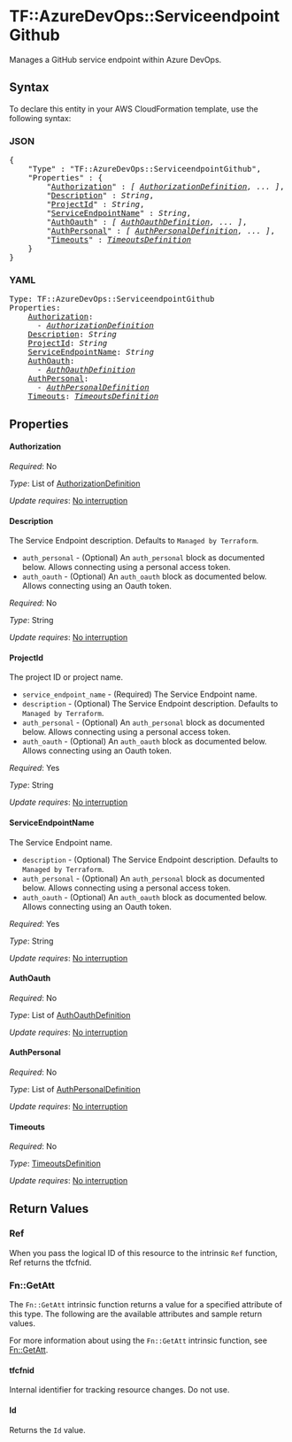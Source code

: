 # TF::AzureDevOps::ServiceendpointGithub

Manages a GitHub service endpoint within Azure DevOps.

## Syntax

To declare this entity in your AWS CloudFormation template, use the following syntax:

### JSON

<pre>
{
    "Type" : "TF::AzureDevOps::ServiceendpointGithub",
    "Properties" : {
        "<a href="#authorization" title="Authorization">Authorization</a>" : <i>[ <a href="authorizationdefinition.md">AuthorizationDefinition</a>, ... ]</i>,
        "<a href="#description" title="Description">Description</a>" : <i>String</i>,
        "<a href="#projectid" title="ProjectId">ProjectId</a>" : <i>String</i>,
        "<a href="#serviceendpointname" title="ServiceEndpointName">ServiceEndpointName</a>" : <i>String</i>,
        "<a href="#authoauth" title="AuthOauth">AuthOauth</a>" : <i>[ <a href="authoauthdefinition.md">AuthOauthDefinition</a>, ... ]</i>,
        "<a href="#authpersonal" title="AuthPersonal">AuthPersonal</a>" : <i>[ <a href="authpersonaldefinition.md">AuthPersonalDefinition</a>, ... ]</i>,
        "<a href="#timeouts" title="Timeouts">Timeouts</a>" : <i><a href="timeoutsdefinition.md">TimeoutsDefinition</a></i>
    }
}
</pre>

### YAML

<pre>
Type: TF::AzureDevOps::ServiceendpointGithub
Properties:
    <a href="#authorization" title="Authorization">Authorization</a>: <i>
      - <a href="authorizationdefinition.md">AuthorizationDefinition</a></i>
    <a href="#description" title="Description">Description</a>: <i>String</i>
    <a href="#projectid" title="ProjectId">ProjectId</a>: <i>String</i>
    <a href="#serviceendpointname" title="ServiceEndpointName">ServiceEndpointName</a>: <i>String</i>
    <a href="#authoauth" title="AuthOauth">AuthOauth</a>: <i>
      - <a href="authoauthdefinition.md">AuthOauthDefinition</a></i>
    <a href="#authpersonal" title="AuthPersonal">AuthPersonal</a>: <i>
      - <a href="authpersonaldefinition.md">AuthPersonalDefinition</a></i>
    <a href="#timeouts" title="Timeouts">Timeouts</a>: <i><a href="timeoutsdefinition.md">TimeoutsDefinition</a></i>
</pre>

## Properties

#### Authorization

_Required_: No

_Type_: List of <a href="authorizationdefinition.md">AuthorizationDefinition</a>

_Update requires_: [No interruption](https://docs.aws.amazon.com/AWSCloudFormation/latest/UserGuide/using-cfn-updating-stacks-update-behaviors.html#update-no-interrupt)

#### Description

The Service Endpoint description. Defaults to `Managed by Terraform`.
- `auth_personal` - (Optional) An `auth_personal` block as documented below. Allows connecting using a personal access token.
- `auth_oauth` - (Optional) An `auth_oauth` block as documented below. Allows connecting using an Oauth token.

_Required_: No

_Type_: String

_Update requires_: [No interruption](https://docs.aws.amazon.com/AWSCloudFormation/latest/UserGuide/using-cfn-updating-stacks-update-behaviors.html#update-no-interrupt)

#### ProjectId

The project ID or project name.
- `service_endpoint_name` - (Required) The Service Endpoint name.
- `description` - (Optional) The Service Endpoint description. Defaults to `Managed by Terraform`.
- `auth_personal` - (Optional) An `auth_personal` block as documented below. Allows connecting using a personal access token.
- `auth_oauth` - (Optional) An `auth_oauth` block as documented below. Allows connecting using an Oauth token.

_Required_: Yes

_Type_: String

_Update requires_: [No interruption](https://docs.aws.amazon.com/AWSCloudFormation/latest/UserGuide/using-cfn-updating-stacks-update-behaviors.html#update-no-interrupt)

#### ServiceEndpointName

The Service Endpoint name.
- `description` - (Optional) The Service Endpoint description. Defaults to `Managed by Terraform`.
- `auth_personal` - (Optional) An `auth_personal` block as documented below. Allows connecting using a personal access token.
- `auth_oauth` - (Optional) An `auth_oauth` block as documented below. Allows connecting using an Oauth token.

_Required_: Yes

_Type_: String

_Update requires_: [No interruption](https://docs.aws.amazon.com/AWSCloudFormation/latest/UserGuide/using-cfn-updating-stacks-update-behaviors.html#update-no-interrupt)

#### AuthOauth

_Required_: No

_Type_: List of <a href="authoauthdefinition.md">AuthOauthDefinition</a>

_Update requires_: [No interruption](https://docs.aws.amazon.com/AWSCloudFormation/latest/UserGuide/using-cfn-updating-stacks-update-behaviors.html#update-no-interrupt)

#### AuthPersonal

_Required_: No

_Type_: List of <a href="authpersonaldefinition.md">AuthPersonalDefinition</a>

_Update requires_: [No interruption](https://docs.aws.amazon.com/AWSCloudFormation/latest/UserGuide/using-cfn-updating-stacks-update-behaviors.html#update-no-interrupt)

#### Timeouts

_Required_: No

_Type_: <a href="timeoutsdefinition.md">TimeoutsDefinition</a>

_Update requires_: [No interruption](https://docs.aws.amazon.com/AWSCloudFormation/latest/UserGuide/using-cfn-updating-stacks-update-behaviors.html#update-no-interrupt)

## Return Values

### Ref

When you pass the logical ID of this resource to the intrinsic `Ref` function, Ref returns the tfcfnid.

### Fn::GetAtt

The `Fn::GetAtt` intrinsic function returns a value for a specified attribute of this type. The following are the available attributes and sample return values.

For more information about using the `Fn::GetAtt` intrinsic function, see [Fn::GetAtt](https://docs.aws.amazon.com/AWSCloudFormation/latest/UserGuide/intrinsic-function-reference-getatt.html).

#### tfcfnid

Internal identifier for tracking resource changes. Do not use.

#### Id

Returns the <code>Id</code> value.

